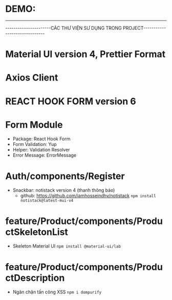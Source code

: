# DEMO: 

--------------------------------------------------------------------------------------

----------------------CÁC THƯ VIỆN SƯ DỤNG TRONG PROJECT------------------------------

# Material UI version 4, Prettier Format
# Axios Client
# REACT HOOK FORM version 6
# Form Module
- Package: React Hook Form
- Form Validation: Yup
- Helper: Validation Resolver
- Error Message: ErrorMessage
# Auth/components/Register
- Snackbar: notistack version 4 (thanh thông báo)
  + github: https://github.com/iamhosseindhv/notistack
    `npm install notistack@latest-mui-v4`
# feature/Product/components/ProductSkeletonList
- Skeleton Material UI
  `npm install @material-ui/lab`
# feature/Product/components/ProductDescription
- Ngăn chặn tấn công XSS
  `npm i dompurify`
